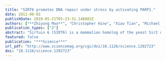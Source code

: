 ```yaml
---
title: "SIRT6 promotes DNA repair under stress by activating PARP1."
date: 2011-06-01
publishDate: 2019-05-21T05:23:31.148883Z
authors: ["**Zhiyong Mao**", "Christopher Hine", "Xiao Tian", "Michael Van Meter", "Matthew Au", "Amita Vaidya", "Andrei Seluanov", "Vera Gorbunova"]
publication_types: ["2"]
abstract: "Sirtuin 6 (SIRT6) is a mammalian homolog of the yeast Sir2 deacetylase. Mice deficient for SIRT6 exhibit genome instability. Here, we show that in mammalian cells subjected to oxidative stress SIRT6 is recruited to the sites of DNA double-strand breaks (DSBs) and stimulates DSB repair, through both nonhomologous end joining and homologous recombination. Our results indicate that SIRT6 physically associates with poly[adenosine diphosphate (ADP)-ribose] polymerase 1 (PARP1) and mono-ADP-ribosylates PARP1 on lysine residue 521, thereby stimulating PARP1 poly-ADP-ribosylase activity and enhancing DSB repair under oxidative stress."
featured: false
publication: "***Science***"
url_pdf: "http://www.sciencemag.org/cgi/doi/10.1126/science.1202723"
doi: "10.1126/science.1202723"
---
```


